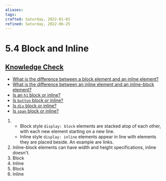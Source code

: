 ```yaml
---
aliases:
tags:
crafted: Saturday, 2022-01-01
refined: Saturday, 2022-06-25
---
```


# 5.4 Block and Inline

## [Knowledge Check](https://www.theodinproject.com/paths/foundations/courses/foundations/lessons/block-and-inline#knowledge-check)

- [What is the difference between a block element and an inline element?](https://www.theodinproject.com/paths/foundations/courses/foundations/lessons/block-and-inline#block-inline-difference)
- [What is the difference between an inline element and an inline-block element?](https://www.digitalocean.com/community/tutorials/css-display-inline-vs-inline-block)
- [Is an `h1` block or inline?](https://www.w3schools.com/html/html_blocks.asp)
- [Is `button` block or inline?](https://www.w3schools.com/html/html_blocks.asp)
- [Is `div` block or inline?](https://www.w3schools.com/html/html_blocks.asp)
- [Is `span` block or inline?](https://www.w3schools.com/html/html_blocks.asp)

1. - Block style `display: block` elements are stacked atop of each other, with each new element starting on a new line.
   - Inline style `display: inline` elements appear in line with elements they are placed beside. An example are links.
2. Inline-block elements can have width and height specifications, inline doesn't.
3. Block
4. Inline
5. Block
6. Inline
